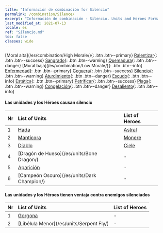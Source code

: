 ```yaml
---
title: "Información de combinación for Silencio"
permalink: /combination/Silence/
excerpt: "Información de combinación - Silencio. Units and Heroes Formation."
last_modified_at: 2021-07-13
locale: es
ref: "Silencio.md"
toc: false
classes: wide
---
```


  [Moral alta](/es/combination/High Morale/){: .btn .btn--primary} [Ralentizar](/es/combination/Slow/){: .btn .btn--success} [Sangrado](/es/combination/Bleeding/){: .btn .btn--warning} [Quemadura](/es/combination/Burning/){: .btn .btn--danger} [Moral baja](/es/combination/Low Morale/){: .btn .btn--info} [Enfermedad](/es/combination/Disease/){: .btn .btn--primary} [Ceguera](/es/combination/Blind/){: .btn .btn--success} [Silencio](/es/combination/Silence/){: .btn .btn--warning} [Aturdimiento](/es/combination/Stun/){: .btn .btn--danger} [Escudo](/es/combination/Shield/){: .btn .btn--info} [Estática](/es/combination/Static/){: .btn .btn--primary} [Petrificar](/es/combination/Petrify/){: .btn .btn--success} [Plaga](/es/combination/Plague/){: .btn .btn--warning} [Congelación](/es/combination/Freeze/){: .btn .btn--danger} [Desaliento](/es/combination/Deterrence/){: .btn .btn--info} 


#### Las unidades y los Héroes causan silencio

  | Nr |  List of Units  | List of Heroes | 
  |:---|:----------------|:---------------| 
  | 1 | [Hada](/es/units/Sprite/) | [Astral](/es/heroes/Astral/) |
  | 2 | [Mantícora](/es/units/Manticore/) | [Monere](/es/heroes/Monere/) |
  | 3 | [Diablo](/es/units/Devil/) | [Ciele](/es/heroes/Ciele/) |
  | 4 | [Dragón de Hueso](/es/units/Bone Dragon/) | - |
  | 5 | [Aparición](/es/units/Wight/) | - |
  | 6 | [Campeón Oscuro](/es/units/Dark Champion/) | - |


#### Las unidades y los Héroes tienen ventaja contra enemigos silenciados

  | Nr |  List of Units  | List of Heroes | 
  |:---|:----------------|:---------------| 
  | 1 | [Gorgona](/es/units/Gorgon/) | - |
  | 2 | [Libélula Menor](/es/units/Serpent Fly/) | - |
